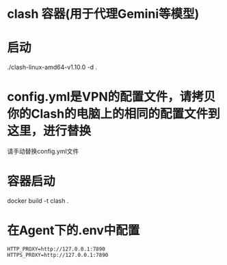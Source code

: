 # clash 容器(用于代理Gemini等模型)

# 启动
./clash-linux-amd64-v1.10.0 -d .

# config.yml是VPN的配置文件，请拷贝你的Clash的电脑上的相同的配置文件到这里，进行替换
请手动替换config.yml文件

# 容器启动
docker build -t clash .

# 在Agent下的.env中配置
```
HTTP_PROXY=http://127.0.0.1:7890
HTTPS_PROXY=http://127.0.0.1:7890
```